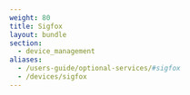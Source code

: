 ```yaml
---
weight: 80
title: Sigfox
layout: bundle
section: 
  - device_management
aliases:
  - /users-guide/optional-services/#sigfox
  - /devices/sigfox
---
```

